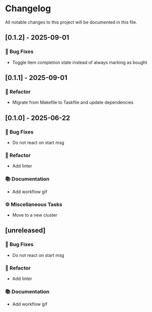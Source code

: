 # Changelog

All notable changes to this project will be documented in this file.

## [0.1.2] - 2025-09-01

### 🐛 Bug Fixes

- Toggle item completion state instead of always marking as bought

## [0.1.1] - 2025-09-01

### 🚜 Refactor

- Migrate from Makefile to Taskfile and update dependencies

## [0.1.0] - 2025-06-22

### 🐛 Bug Fixes

- Do not react on start msg

### 🚜 Refactor

- Add linter

### 📚 Documentation

- Add workflow gif

### ⚙️ Miscellaneous Tasks

- Move to a new cluster

## [unreleased]

### 🐛 Bug Fixes

- Do not react on start msg

### 🚜 Refactor

- Add linter

### 📚 Documentation

- Add workflow gif

<!-- generated by git-cliff -->
